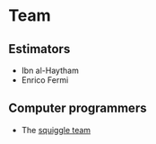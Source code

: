 # Team

## Estimators
- Ibn al-Haytham
- Enrico Fermi

## Computer programmers
- The [squiggle team](https://github.com/quantified-uncertainty/squiggle/graphs/contributors)


